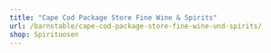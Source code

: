 ```yaml
---
title: "Cape Cod Package Store Fine Wine & Spirits"
url: /barnstable/cape-cod-package-store-fine-wine-und-spirits/
shop: Spirituosen
---
```

